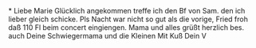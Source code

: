  <?30 Decbr 70>*
Liebe Marie

Glücklich angekommen treffe ich den Bf von Sam. den ich lieber gleich schicke. Pls Nacht war nicht so gut als die vorige, Fried froh daß 110 Fl beim concert eingiengen. Mama und alles grüßt herzlich bes. auch Deine Schwiegermama und die Kleinen

 Mit Kuß Dein V

